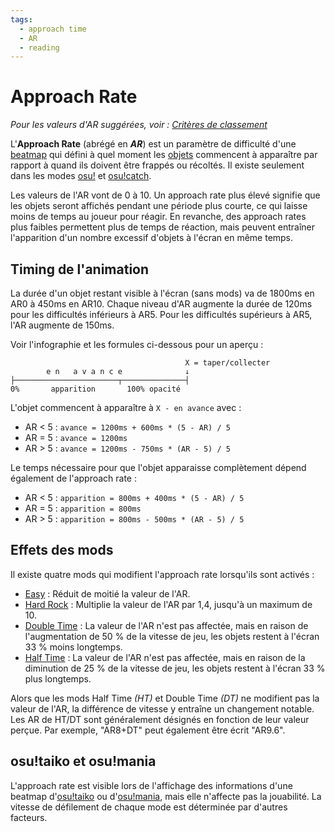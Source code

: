 ```yaml
---
tags:
  - approach time
  - AR
  - reading
---
```


# Approach Rate

*Pour les valeurs d'AR suggérées, voir : [Critères de classement](/wiki/Ranking_Criteria)*

L'**Approach Rate** (abrégé en ***AR***) est un paramètre de difficulté d'une [beatmap](/wiki/Beatmap) qui défini à quel moment les [objets](/wiki/Hit_object) commencent à apparaître par rapport à quand ils doivent être frappés ou récoltés. Il existe seulement dans les modes [osu!](/wiki/Game_mode/osu!) et [osu!catch](/wiki/Game_mode/osu!catch).

Les valeurs de l'AR vont de 0 à 10. Un approach rate plus élevé signifie que les objets seront affichés pendant une période plus courte, ce qui laisse moins de temps au joueur pour réagir. En revanche, des approach rates plus faibles permettent plus de temps de réaction, mais peuvent entraîner l'apparition d'un nombre excessif d'objets à l'écran en même temps.

## Timing de l'animation

La durée d'un objet restant visible à l'écran (sans mods) va de 1800ms en AR0 à 450ms en AR10. Chaque niveau d'AR augmente la durée de 120ms pour les difficultés inférieurs à AR5. Pour les difficultés supérieurs à AR5, l'AR augmente de 150ms.

Voir l'infographie et les formules ci-dessous pour un aperçu :

```
                                       X = taper/collecter
        e n   a v a n c e              ↓
├───────────────────────┬──────────────┤
0%       apparition       100% opacité
```

L'objet commencent à apparaître à `X - en avance` avec :

- AR < 5 : `avance = 1200ms + 600ms * (5 - AR) / 5`
- AR = 5 : `avance = 1200ms`
- AR > 5 : `avance = 1200ms - 750ms * (AR - 5) / 5`

Le temps nécessaire pour que l'objet apparaisse complètement dépend également de l'approach rate :

- AR < 5 : `apparition = 800ms + 400ms * (5 - AR) / 5`
- AR = 5 : `apparition = 800ms`
- AR > 5 : `apparition = 800ms - 500ms * (AR - 5) / 5`

## Effets des mods

Il existe quatre mods qui modifient l'approach rate lorsqu'ils sont activés :

- [Easy](/wiki/Game_modifier/Easy) : Réduit de moitié la valeur de l'AR.
- [Hard Rock](/wiki/Game_modifier/Hard_Rock) :  Multiplie la valeur de l'AR par 1,4, jusqu'à un maximum de 10.
- [Double Time](/wiki/Game_modifier/Double_Time) : La valeur de l'AR n'est pas affectée, mais en raison de l'augmentation de 50 % de la vitesse de jeu, les objets restent à l'écran 33 % moins longtemps.
- [Half Time](/wiki/Game_modifier/Half_Time) : La valeur de l'AR n'est pas affectée, mais en raison de la diminution de 25 % de la vitesse de jeu, les objets restent à l'écran 33 % plus longtemps.

Alors que les mods Half Time *(HT)* et Double Time *(DT)* ne modifient pas la valeur de l'AR, la différence de vitesse y entraîne un changement notable. Les AR de HT/DT sont généralement désignés en fonction de leur valeur perçue. Par exemple, "AR8+DT" peut également être écrit "AR9.6".

## osu!taiko et osu!mania

L'approach rate est visible lors de l'affichage des informations d'une beatmap d'[osu!taiko](/wiki/Game_mode/osu!taiko) ou d'[osu!mania](/wiki/Game_mode/osu!mania), mais elle n'affecte pas la jouabilité. La vitesse de défilement de chaque mode est déterminée par d'autres facteurs.
